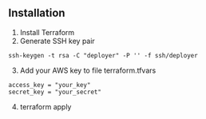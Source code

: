 ## Installation
1. Install Terraform
2. Generate SSH key pair
```
ssh-keygen -t rsa -C "deployer" -P '' -f ssh/deployer
```
3. Add your AWS key to file terraform.tfvars
```
access_key = "your_key"
secret_key = "your_secret"
```
4. terraform apply
